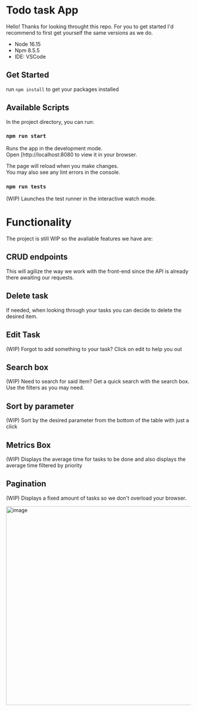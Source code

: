 # Todo task App

Hello! Thanks for looking throught this repo. For you to get started I'd recommend to first get yourself the same versions as we do.

- Node 16.15
- Npm 8.5.5
- IDE: VSCode

## Get Started

run `npm install` to get your packages installed

## Available Scripts

In the project directory, you can run:

### `npm run start`

Runs the app in the development mode.\
Open [http://localhost:8080 to view it in your browser.

The page will reload when you make changes.\
You may also see any lint errors in the console.

### `npm run tests`

(WIP) Launches the test runner in the interactive watch mode.


# Functionality

The project is still WIP so the avaliable features we have are:

## CRUD endpoints

This will agilize the way we work with the front-end since the API is already there awaiting our requests.

## Delete task

If needed, when looking through your tasks you can decide to delete the desired item.

## Edit Task

(WIP) Forgot to add something to your task? Click on edit to help you out

## Search box

(WIP) Need to search for said item? Get a quick search with the search box. Use the filters as you may need.

## Sort by parameter

(WIP) Sort by the desired parameter from the bottom of the table with just a click

## Metrics Box

(WIP) Displays the average time for tasks to be done and also displays the average time filtered by priority

## Pagination 

(WIP) Displays a fixed amount of tasks so we don't overload your browser.

<img width="542" alt="image" src="https://user-images.githubusercontent.com/46203203/189466093-410a9d6f-c564-4d15-99ef-806aae13a0d4.png">

